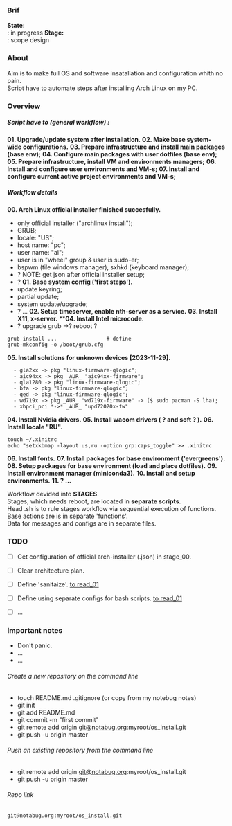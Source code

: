 ### Brif

**State:**  
: in progress
**Stage:**  
: scope design

### About

Aim is to make full OS and software insatallation and configuration whith no pain.  
Script have to automate steps after installing Arch Linux on my PC.

### Overview

##### Script have to (general workflow) :
**01. Upgrade/update system after installation.**
**02. Make base system-wide configurations.**
**03. Prepare infrastructure and install main packages (base env);**
**04. Configure main packages with user dotfiles (base env);**
**05. Prepare infrastructure, install VM and environments managers;**
**06. Install and configure user environments and VM-s;**
**07. Install and configure current active project environments and VM-s;**

##### Workflow details
**00. Arch Linux official installer finished succesfully.**
  - only official installer ("archlinux install");
  - GRUB;
  - locale: "US";
  - host name: "pc";
  - user name: "al";
  - user is in "wheel" group & user is sudo-er;
  - bspwm (tile windows manager), sxhkd (keyboard manager);
  - ? NOTE: get json after official installer setup;
  - ?
**01. Base system config ('first steps').**
  - update keyring;
  - partial update;
  - system update/upgrade;
  - ? ...
**02. Setup timeserver, enable nth-server as a service.**
**03. Install X11, x-server.**
****04. Install Intel microcode.**
  - ? upgrade grub ->? reboot ? 
```shell
grub install ...                # define
grub-mkconfig -o /boot/grub.cfg
```
**05. Install solutions for unknown devices [2023-11-29].** 
```
  - gla2xx -> pkg "linux-firmware-qlogic";
  - aic94xx -> pkg _AUR_ "aic94xx-firmware";
  - qla1280 -> pkg "linux-firmware-qlogic";
  - bfa -> pkg "linux-firmware-qlogic";
  - qed -> pkg "linux-firmware-qlogic";
  - wd719x -> pkg _AUR_ "wd719x-firmware" -> ($ sudo pacman -S lha);
  - xhpci_pci *->* _AUR_ "upd72020x-fw"
```
**04. Install Nvidia drivers.**
**05. Install wacom drivers ( ? and soft ? ).**
**06. Install locale "RU".**
```shell
touch ~/.xinitrc
echo "setxkbmap -layout us,ru -option grp:caps_toggle" >> .xinitrc
```
**06. Install fonts.**
**07. Install packages for base environment ('evergreens').**
**08. Setup packages for base environment (load and place dotfiles).**
**09. Install environment manager (miniconda3).**
**10. Install and setup environments.**
**11. ? ...**

Workflow devided into **STAGES**.  
Stages, which needs reboot, are located in **separate scripts**.  
Head .sh is to rule stages workflow via sequential execution of functions.  
Base actions are is in separate 'functions'.  
Data for messages and configs are in separate files.  

### TODO

- [ ] Get configuration of official arch-installer (.json) in stage_00.
- [ ] Clear architecture plan.
- [ ] Define 'sanitaize'. [to read_01](https://github.com/picodotdev/alis)
- [ ] Define using separate configs for bash scripts. [to read_01](https://unix.stackexchange.com/questions/175648/use-config-file-for-my-shell-script)
- [ ] ...


### Important notes

- Don't panic.
- ...
- ...

###### Create a new repository on the command line

- touch README.md .gitignore (or copy from my notebug notes)
- git init
- git add README.md
- git commit -m "first commit"
- git remote add origin git@notabug.org:myroot/os_install.git
- git push -u origin master

###### Push an existing repository from the command line

- git remote add origin git@notabug.org:myroot/os_install.git
- git push -u origin master


###### Repo link

``` sh
git@notabug.org:myroot/os_install.git
```
